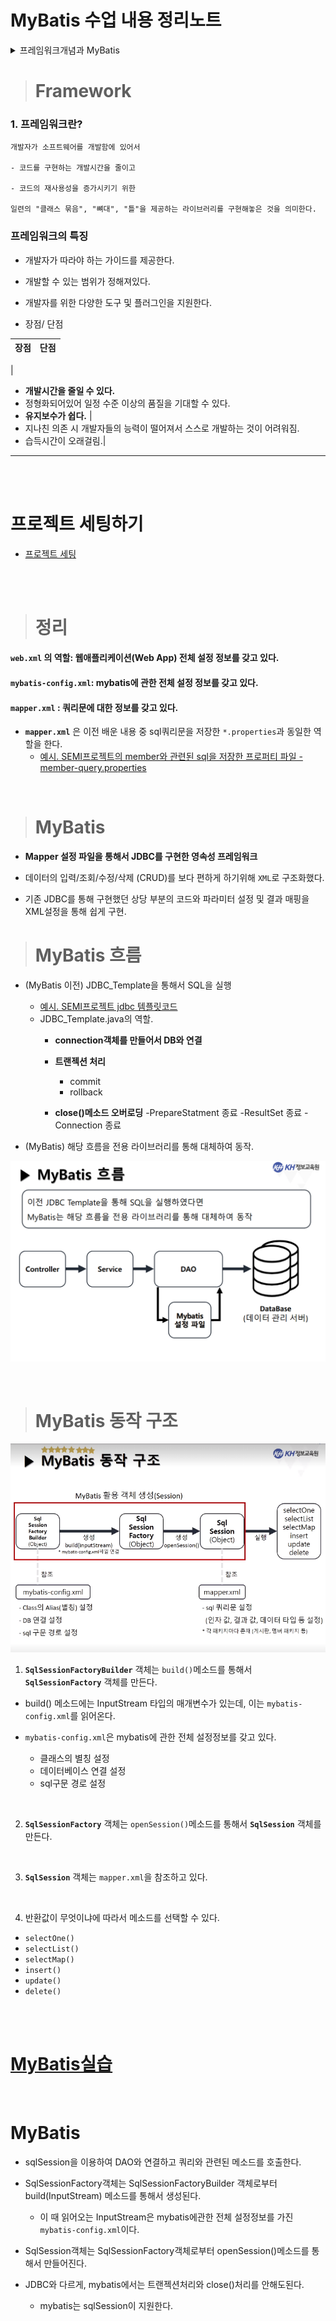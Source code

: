# MyBatis 수업 내용 정리노트


<details>

<summary>프레임워크개념과 MyBatis</summary>

- Framework [:link:](#Framework)
- MyBatis [:link:](#MyBatis)

</details>

> # Framework

### 1. 프레임워크란?

```
개발자가 소프트웨어를 개발함에 있어서

- 코드를 구현하는 개발시간을 줄이고

- 코드의 재사용성을 증가시키기 위한

일련의 "클래스 묶음", "뼈대", "틀"을 제공하는 라이브러리를 구현해놓은 것을 의미한다.

```

### 프레임워크의 특징

- 개발자가 따라야 하는 가이드를 제공한다.
- 개발할 수 있는 범위가 정해져있다.
- 개발자를 위한 다양한 도구 및 플러그인을 지원한다.


- 장점/ 단점

|장점|단점|
|:--:|:--:|
|
- **개발시간을 줄일 수 있다.**
- 정형화되어있어 일정 수준 이상의 품질을 기대할 수 있다.
- **유지보수가 쉽다.** |
- 지나친 의존 시 개발자들의 능력이 떨어져서 스스로 개발하는 것이 어려워짐.
- 습득시간이 오래걸림.|


<hr>

<br><br>

# 프로젝트 세팅하기

- [프로젝트 세팅](./MyBatis_프로젝트세팅.md)

<br><br>

> # 정리

#### **`web.xml`** 의 역할: 웹애플리케이션(Web App) 전체 설정 정보를 갖고 있다.


#### **`mybatis-config.xml`**: mybatis에 관한 전체 설정 정보를 갖고 있다.


#### **`mapper.xml`** : 쿼리문에 대한 정보를 갖고 있다.

- **`mapper.xml`** 은 이전 배운 내용 중 sql쿼리문을 저장한 `*.properties`과 동일한 역할을 한다.
  - [예시. SEMI프로젝트의 member와 관련된 sql을 저장한 프로퍼티 파일 - member-query.properties ](https://github.com/KHAcademyProject2020/Semi-Project/blob/master/04_FinalCodes/PROJECT_Codes/SEMI_GoodBall_CEK_ver02/src/sql/member/member-query.properties)


<br>

> # MyBatis

- **Mapper 설정 파일을 통해서 JDBC를 구현한 영속성 프레임워크**

- 데이터의 입력/조회/수정/삭제 (CRUD)를 보다 편하게 하기위해 `XML`로 구조화했다.

- 기존 JDBC를 통해 구현했던 상당 부분의 코드와 파라미터 설정 및 결과 매핑을 XML설정을 통해 쉽게 구현.


> # MyBatis 흐름

- (MyBatis 이전) JDBC_Template을 통해서 SQL을 실행
  - [예시. SEMI프로젝트 jdbc 템플릿코드](https://github.com/KHAcademyProject2020/Semi-Project/blob/master/04_FinalCodes/PROJECT_Codes/SEMI_GoodBall_CEK_ver02/src/common/JDBCTemplate.java)
  - JDBC_Template.java의 역할.
    - **connection객체를 만들어서 DB와 연결**
    - **트랜젝션 처리**
      - commit
      - rollback

    - **close()메소드 오버로딩**
      -PrepareStatment 종료
      -ResultSet 종료
      -Connection 종료


- (MyBatis) 해당 흐름을 전용 라이브러리를 통해 대체하여 동작.

![](./mybatis_동작흐름01.PNG)

<br>

> # **MyBatis 동작 구조**

![](./mybatis_동작구조.PNG)


1. **`SqlSessionFactoryBuilder`** 객체는 `build()`메소드를 통해서 **`SqlSessionFactory`** 객체를 만든다.

- build() 메소드에는 InputStream 타입의 매개변수가 있는데, 이는 `mybatis-config.xml`를 읽어온다.

- `mybatis-config.xml`은 mybatis에 관한 전체 설정정보를 갖고 있다.
  - 클래스의 별칭 설정
  - 데이터베이스 연결 설정
  - sql구문 경로 설정

<br>

2. **`SqlSessionFactory`** 객체는 `openSession()`메소드를 통해서 **`SqlSession`** 객체를 만든다.

<br>

3. **`SqlSession`** 객체는 `mapper.xml`을 참조하고 있다.


<br>

4. 반환값이 무엇이냐에 따라서 메소드를 선택할 수 있다.

- `selectOne()`
- `selectList()`
- `selectMap()`
- `insert()`
- `update()`
- `delete()`

<br><br>

# [MyBatis실습](MyBatis)

<br>

# MyBatis

- sqlSession을 이용하여 DAO와 연결하고 쿼리와 관련된 메소드를 호출한다.

- SqlSessionFactory객체는 SqlSessionFactoryBuilder 객체로부터 build(InputStream) 메소드를 통해서 생성된다.
  - 이 때 읽어오는 InputStream은 mybatis에관한 전체 설정정보를 가진 `mybatis-config.xml`이다.

- SqlSession객체는  SqlSessionFactory객체로부터 openSession()메소드를 통해서 만들어진다.

- JDBC와 다르게, mybatis에서는 트랜젝션처리와 close()처리를 안해도된다.
  - mybatis는 sqlSession이 지원한다.
